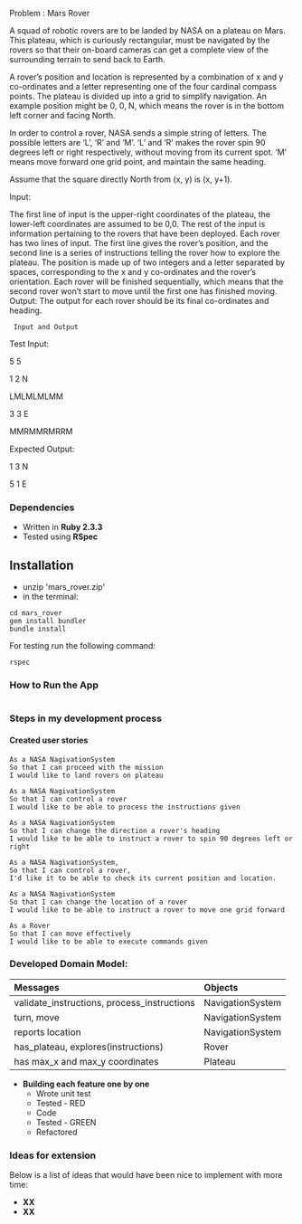 Problem : Mars Rover

A squad of robotic rovers are to be landed by NASA on a plateau on Mars. This plateau, which is curiously rectangular, must be navigated by the rovers so that their on-board cameras can get a complete view of the surrounding terrain to send back to Earth.

A rover’s position and location is represented by a combination of x and y co-ordinates and a letter representing one of the four cardinal compass points. The plateau is divided up into a grid to simplify navigation. An example position might be 0, 0, N, which means the rover is in the bottom left corner and facing North.

In order to control a rover, NASA sends a simple string of letters. The possible letters are ‘L’, ‘R’ and ‘M’. ‘L’ and ‘R’ makes the rover spin 90 degrees left or right respectively, without moving from its current spot. ‘M’ means move forward one grid point, and maintain the same heading.

Assume that the square directly North from (x, y) is (x, y+1).

Input:

The first line of input is the upper-right coordinates of the plateau, the lower-left coordinates are assumed to be 0,0.
The rest of the input is information pertaining to the rovers that have been deployed. Each rover has two lines of input. The first line gives the rover’s position, and the second line is a series of instructions telling the rover how to explore the plateau.
The position is made up of two integers and a letter separated by spaces, corresponding to the x and y co-ordinates and the rover’s orientation.
Each rover will be finished sequentially, which means that the second rover won’t start to move until the first one has finished moving.
     Output: The output for each rover should be its final co-ordinates and heading.



     Input and Output

Test Input:

5 5

1 2 N

LMLMLMLMM

3 3 E

MMRMMRMRRM

Expected Output:

1 3 N

5 1 E

### Dependencies

* Written in **Ruby 2.3.3**
* Tested using **RSpec**

## Installation

- unzip 'mars_rover.zip'
- in the terminal:

```
cd mars_rover
gem install bundler
bundle install
```

For testing run the following command:

``` rspec ```


### How to Run the App


```

```


### Steps in my development process

#### Created user stories

  ```
  As a NASA NagivationSystem
  So that I can proceed with the mission
  I would like to land rovers on plateau

  As a NASA NagivationSystem
  So that I can control a rover
  I would like to be able to process the instructions given

  As a NASA NagivationSystem
  So that I can change the direction a rover's heading
  I would like to be able to instruct a rover to spin 90 degrees left or right
  
  As a NASA NagivationSystem,
  So that I can control a rover,
  I'd like it to be able to check its current position and location.

  As a NASA NagivationSystem
  So that I can change the location of a rover
  I would like to be able to instruct a rover to move one grid forward

  As a Rover
  So that I can move effectively
  I would like to be able to execute commands given
  
  ```


### Developed Domain Model:

| Messages | Objects |
|:---------|:--------------|
| validate_instructions, process_instructions | NavigationSystem |
| turn, move |  NavigationSystem |
| reports location |  NavigationSystem |
| has_plateau, explores(instructions)|  Rover |
| has max_x and max_y coordinates | Plateau |

 


* **Building each feature one by one**
  * Wrote unit test
  * Tested - RED
  * Code
  * Tested - GREEN
  * Refactored

### Ideas for extension

Below is a list of ideas that would have been nice to implement with more time:
* **XX**
* **XX**
